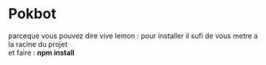 <h1>Pokbot</h1>
parceque vous pouvez dire vive lemon : pour installer il sufi de vous metre a la racine du projet <br/>
et faire : <b>npm install</b>
